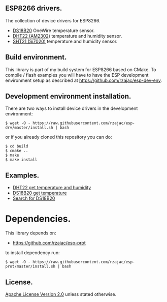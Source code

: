 ## ESP8266 drivers.

The collection of device drivers for ESP8266.

- [DS18B20](src/esp_ds18b20) OneWire temperature sensor.
- [DHT22 (AM2302)](src/esp_dht22) temperature and humidity sensor.
- [SHT21 (Si7020)](src/esp_sht21) temperature and humidity sensor.

## Build environment.

This library is part of my build system for ESP8266 based on CMake.
To compile / flash examples you will have to have the ESP development 
environment setup as described at https://github.com/rzajac/esp-dev-env.

## Development environment installation.

There are two ways to install device drivers in the development environment:

```
$ wget -O - https://raw.githubusercontent.com/rzajac/esp-drv/master/install.sh | bash
```

or if you already cloned this repository you can do:

```
$ cd build
$ cmake ..
$ make
$ make install
```

## Examples.

- [DHT22 get temperature and humidity](examples/dht22_temp_hum)
- [DS18B20 get temperature](examples/ds18b20_temp)
- [Search for DS18B20](examples/ds18b20_search)

# Dependencies.

This library depends on:

- https://github.com/rzajac/esp-prot

to install dependency run:

```
$ wget -O - https://raw.githubusercontent.com/rzajac/esp-prot/master/install.sh | bash
```

## License.

[Apache License Version 2.0](LICENSE) unless stated otherwise.

